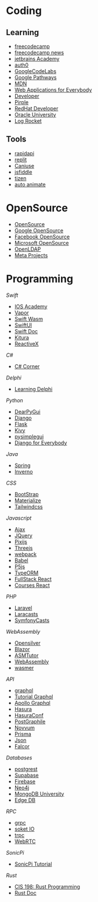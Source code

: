 # Coding

## Learning
* [freecodecamp](https://www.freecodecamp.org/)
* [freecodecamp news](https://www.freecodecamp.org/news)
* [jetbrains Academy](https://www.jetbrains.com/academy/)
* [auth0](https://auth0.com/resources)
* [GoogleCodeLabs](https://codelabs.developers.google.com/)
* [Google Pathways](https://developers.google.com/learn/pathways)
* [MDN](https://developer.mozilla.org/de/)
* [Web Applications for Everybody](https://www.wa4e.com/lessons)
* [Developer](https://www.developer.com/)
* [Pirple](https://www.pirple.com/)
* [RedHat Developer](https://developers.redhat.com/)
* [Oracle University](https://education.oracle.com/pt_BR/)
* [Log Rocket](https://blog.logrocket.com/)

## Tools
* [rapidapi](https://rapidapi.com/hub)
* [replit](https://replit.com/)
* [Caniuse](https://caniuse.com/?search=date)
* [jsfiddle](https://jsfiddle.net/)
* [tizen](https://developer.tizen.org/development/tizen-studio/)
* [auto animate](https://auto-animate.formkit.com/)

# OpenSource
* [OpenSource](https://opensource.com/)
* [Google OpenSource](https://opensource.google/projects/explore/featured)
* [Facebook OpenSource](https://opensource.fb.com/projects)
* [Microsoft OpenSource](https://opensource.microsoft.com/projects)
* [OpenLDAP](https://www.openldap.org/project/)
* [Meta Projects](https://opensource.fb.com/projects)

# Programming
*Swift*
* [IOS Academy](https://courses.iosacademy.io/)
* [Vapor](https://vapor.codes/)
* [Swift Wasm](https://swiftwasm.org/)
* [SwiftUI](https://developer.apple.com/tutorials/swiftui/)
* [Swift Doc](https://www.swift.org/server/)
* [Kitura](https://www.kitura.dev/)
* [ReactiveX](https://reactivex.io/)

*C#*
* [C# Corner](https://www.c-sharpcorner.com/learn/)

*Delphi*
* [Learning Delphi](https://learndelphi.org/pt/#bootcamp)

*Python*
* [DearPyGui](https://github.com/hoffstadt/DearPyGui/wiki)
* [Django](https://www.djangoproject.com/)
* [Flask](https://flask.palletsprojects.com/en/2.0.x/)
* [Kivy](https://kivy.org/#home)
* [pysimplegui](https://pysimplegui.readthedocs.io/en/latest/)
* [Django for Everybody](https://www.dj4e.com/lessons)

*Java*
* [Spring](https://spring.io/)
* [Inverno](https://inverno.io/)

*CSS*
* [BootStrap](https://getbootstrap.com/)
* [Materialize](https://materializecss.com/)
* [Tailwindcss](https://tailwindcss.com/)

*Javascript*
* [Ajax](https://www.w3schools.com/js/js_ajax_intro.asp)
* [JQuery](https://jquery.com/)
* [Pixijs](https://pixijs.com/)
* [Threejs](https://threejs.org/)
* [webpack](https://webpack.js.org/)
* [Babel](https://babeljs.io/)
* [P5js](https://p5js.org/)
* [TypeORM](https://typeorm.io/#/)
* [FullStack React](https://fullstackopen.com/en/#course-contents)
* [Courses React](https://reactjs.org/community/courses.html)

*PHP*
* [Laravel](https://laravel.com/)
* [Laracasts](https://laracasts.com/)
* [SymfonyCasts](https://symfonycasts.com/courses#tracks)

*WebAssembly*
* [Opensilver](https://opensilver.net/)
* [Blazor](https://dotnet.microsoft.com/apps/aspnet/web-apps/blazor)
* [ASMTutor](https://asmtutor.com/)
* [WebAssembly](https://rustwasm.github.io/docs/book/)
* [wasmer](https://wasmer.io/)

*API*
* [graphql](https://graphql.org/)
* [Tutorial Graphql](https://www.howtographql.com/)
* [Apollo Graphql](https://www.apollographql.com/)
* [Hasura](https://hasura.io/)
* [HasuraConf](https://hasura.io/events/hasura-con-2022/)
* [PostGraphile](https://www.graphile.org/postgraphile/)
* [Novvum](https://novvum.io/)
* [Prisma](https://www.prisma.io/)
* [Json](https://www.json.org/json-en.html)
* [Falcor](https://netflix.github.io/falcor/)

*Databases*
* [postgrest](https://postgrest.org/en/v8.0/)
* [Supabase](https://supabase.com/)
* [Firebase](https://firebase.google.com/?gclsrc=aw.ds&gclid=Cj0KCQiAybaRBhDtARIsAIEG3kmT7L2r9q4rl8ecLX2eUt0lvYsJZE1WWI_rnAo-7nMvDglN4jPJ_fMaAicEEALw_wcB)
* [Neo4j](https://neo4j.com/)
* [MongoDB University](https://university.mongodb.com/courses/catalog)
* [Edge DB](https://www.edgedb.com/)

*RPC*
* [grpc](https://grpc.io/)
* [soket IO](https://socket.io/)
* [trpc](https://trpc.io/)
* [WebRTC](https://webrtc.org/)

*SonicPi*
* [SonicPi Tutorial](https://sonic-pi.net/tutorial.html#section-1)

*Rust*
* [CIS 198: Rust Programming](http://cis198-2016s.github.io/schedule/)
* [Rust Doc](https://www.rust-lang.org/learn)
